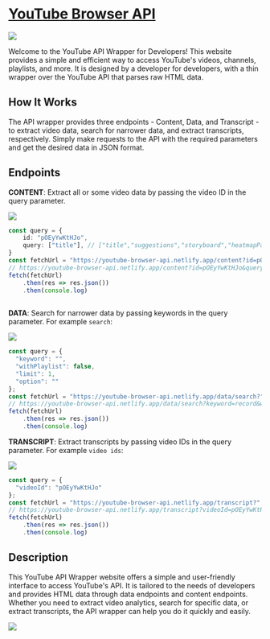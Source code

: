 <meta name="description" content="Access YouTube's videos, channels, playlists and more through our YouTube API Wrapper website. Our API wrapper offers content, data, and transcript endpoints with a simple interface tailored to your needs." />
<meta name="keywords" content="YouTube API, YouTube API Wrapper, video data, transcripts, channels, playlists, data endpoints, content endpoints, HTML data, simple interface, user-friendly." />

# [YouTube Browser API](https://youtube-browser-api.netlify.app/)
<a href="https://youtube-browser-api.netlify.app/"><img src="https://img.shields.io/badge/youtube browser api-website-green"></a>

Welcome to the YouTube API Wrapper for Developers! This website provides a simple and efficient way to access YouTube's videos, channels, playlists, and more. It is designed by a developer for developers, with a thin wrapper over the YouTube API that parses raw HTML data.

## How It Works
The API wrapper provides three endpoints - Content, Data, and Transcript - to extract video data, search for narrower data, and extract transcripts, respectively. Simply make requests to the API with the required parameters and get the desired data in JSON format.

## Endpoints

**CONTENT**: Extract all or some video data by passing the video ID in the query parameter.

<a href="https://youtube-browser-api.netlify.app/content?id=pOEyYwKtHJo&query=title"><img src="https://img.shields.io/badge/test endpoint-&query=title"></a>

```ts
const query = {
	id: "pOEyYwKtHJo",
	query: ["title"], // ["title","suggestions","storyboard","heatmapPath","isLive","channel","description","initialData","playerResponse","apiToken","context","auto_chapters","chapters","heatmap"]
}
const fetchUrl = "https://youtube-browser-api.netlify.app/content?id=pOEyYwKtHJo&query=" + selectedIds.join()
// https://youtube-browser-api.netlify.app/content?id=pOEyYwKtHJo&query=title
fetch(fetchUrl)
	.then(res => res.json())
	.then(console.log)
			
```

**DATA**: Search for narrower data by passing keywords in the query parameter. For example `search`:

<a href="https://youtube-browser-api.netlify.app/data/search?keyword=record&withPlaylist=false&limit=1&option="><img src="https://img.shields.io/badge/test endpoint-search?keyword=record"></a>

```ts
const query = {
  "keyword": "",
  "withPlaylist": false,
  "limit": 1,
  "option": ""
};
const fetchUrl = "https://youtube-browser-api.netlify.app/data/search?" + new URLSearchParams(query).toString()
// https://youtube-browser-api.netlify.app/data/search?keyword=record&withPlaylist=false&limit=1&option=
fetch(fetchUrl)
	.then(res => res.json())
	.then(console.log)
```

**TRANSCRIPT**: Extract transcripts by passing video IDs in the query parameter. For example `video ids`:

<a href="https://youtube-browser-api.netlify.app/transcript?videoId=pOEyYwKtHJo"><img src="https://img.shields.io/badge/test endpoint-transcript?videoId=pOEyYwKtHJo"></a>

```ts
const query = {
  "videoId": "pOEyYwKtHJo"
};
const fetchUrl = "https://youtube-browser-api.netlify.app/transcript?" + new URLSearchParams(query).toString()
// https://youtube-browser-api.netlify.app/transcript?videoId=pOEyYwKtHJo
fetch(fetchUrl)
	.then(res => res.json())
	.then(console.log)
```
## Description
This YouTube API Wrapper website offers a simple and user-friendly interface to access YouTube's API. It is tailored to the needs of developers and provides HTML data through data endpoints and content endpoints. Whether you need to extract video analytics, search for specific data, or extract transcripts, the API wrapper can help you do it quickly and easily.

<a href="https://youtube-browser-api.netlify.app/"><img src="https://img.shields.io/badge/Try it out now!-youtube browser api-blue"></a>
